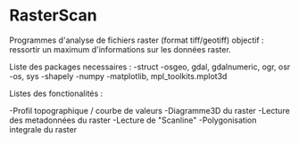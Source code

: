 # RasterScan
Programmes d'analyse de fichiers raster (format tiff/geotiff)
objectif : ressortir un maximum d'informations sur les données raster.

Liste des packages necessaires : 
 -struct
 -osgeo, gdal, gdalnumeric, ogr, osr
 -os, sys
 -shapely
 -numpy
 -matplotlib, mpl_toolkits.mplot3d
 
 
Listes des fonctionalités :

-Profil topographique / courbe de valeurs
-Diagramme3D du raster
-Lecture des metadonnées du raster
-Lecture de "Scanline" 
-Polygonisation integrale du raster
